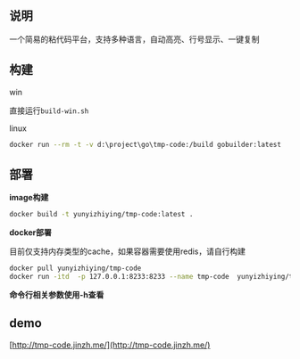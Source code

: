 
## 说明

一个简易的粘代码平台，支持多种语言，自动高亮、行号显示、一键复制

## 构建

win

直接运行`build-win.sh`

linux

```bash
docker run --rm -t -v d:\project\go\tmp-code:/build gobuilder:latest
```

## 部署

**image构建**

```bash
docker build -t yunyizhiying/tmp-code:latest .
```

**docker部署**

目前仅支持内存类型的cache，如果容器需要使用redis，请自行构建

```bash
docker pull yunyizhiying/tmp-code
docker run -itd  -p 127.0.0.1:8233:8233 --name tmp-code  yunyizhiying/tmp-code
```

**命令行相关参数使用-h查看**

## demo

[http://tmp-code.jinzh.me/](http://tmp-code.jinzh.me/)
